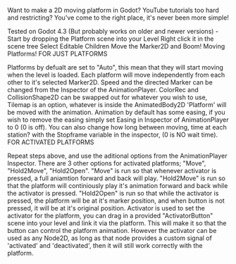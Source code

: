 Want to make a 2D moving platform in Godot? YouTube tutorials too hard and restricting? You've come to the right place, it's never been more simple!

Tested on Godot 4.3 (But probably works on older and newer versions) -
Start by dropping the Platform scene into your Level
Right click it in the scene tree
Select Editable Children
Move the Marker2D and Boom! Moving Platforms!
FOR JUST PLATFORMS

Platforms by defualt are set to "Auto", this mean that they will start moving when the level is loaded.
Each platform will move independently from each other to it's selected Marker2D.
Speed and the directed Marker can be changed from the Inspector of the AnimationPlayer.
ColorRec and CollisionShape2D can be swapped out for whatever you wish to use, Tilemap is an option, whatever is inside the AnimatedBody2D 'Platform' will be moved with the animation.
Animation by default has some easing, if you wish to remove the easing simply set Easing in Inspector of AnimationPlayer to 0 (0 is off).
You can also change how long between moving, time at each station? with the Stopframe variable in the inspector, (0 is NO wait time).
FOR ACTIVATED PLATFORMS

Repeat steps above, and use the aditional options from the AnimationPlayer Inspector.
There are 3 other options for activated platforms; "Move", "Hold2Move", "Hold2Open".
"Move" is run so that whenever activator is pressed, a full aniamtion forward and back will play.
"Hold2Move" is run so that the platform will continiously play it's animation forward and back while the activator is pressed.
"Hold2Open" is run so that while the activator is pressed, the platform will be at it's marker position, and when button is not pressed, it will be at it's original position.
Activator is used to set the activator for the platform, you can drag in a provided "ActivatorButton" scene into your level and link it via the platform. This will make it so that the button can control the platform animation. However the activator can be used as any Node2D, as long as that node provides a custom signal of 'activated' and 'deactivated', then it will still work correctly with the platform.
